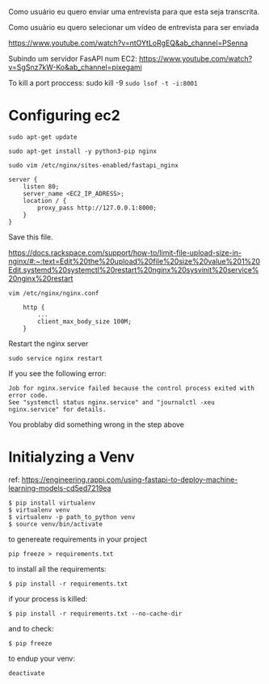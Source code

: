 Como usuário eu quero enviar uma entrevista para que esta seja transcrita.

Como usuário eu quero selecionar um vídeo de entrevista para ser enviada

https://www.youtube.com/watch?v=ntOYtLoRgEQ&ab_channel=PSenna

Subindo um servidor FasAPI num EC2:
https://www.youtube.com/watch?v=SgSnz7kW-Ko&ab_channel=pixegami

To kill a port proccess:
sudo kill -9 `sudo lsof -t -i:8001`

# Configuring ec2
```
sudo apt-get update 
```

```
sudo apt-get install -y python3-pip nginx
```

```
sudo vim /etc/nginx/sites-enabled/fastapi_nginx
```

```
server {
    listen 80;
    server_name <EC2_IP_ADRESS>;
    location / {
        proxy_pass http://127.0.0.1:8000;
    }
}
```
Save this file.

https://docs.rackspace.com/support/how-to/limit-file-upload-size-in-nginx/#:~:text=Edit%20the%20upload%20file%20size%20value%201%20Edit,systemd%20systemctl%20restart%20nginx%20sysvinit%20service%20nginx%20restart
```
vim /etc/nginx/nginx.conf
```
```
    http {
        ...
        client_max_body_size 100M;
    }
```


Restart the nginx server
```
sudo service nginx restart
```

If you see the following error:
```
Job for nginx.service failed because the control process exited with error code.
See "systemctl status nginx.service" and "journalctl -xeu nginx.service" for details.
```
You problaby did something wrong in the step above 


# Initialyzing a Venv
ref: https://engineering.rappi.com/using-fastapi-to-deploy-machine-learning-models-cd5ed7219ea

```
$ pip install virtualenv
$ virtualenv venv
$ virtualenv -p path_to_python venv
$ source venv/bin/activate
```

to genereate requirements in your project
```
pip freeze > requirements.txt
```

to install all the requirements:
```
$ pip install -r requirements.txt
```

if your process is killed:
```
$ pip install -r requirements.txt --no-cache-dir
```

and to check:
```
$ pip freeze
```

to endup your venv:
```
deactivate
```

